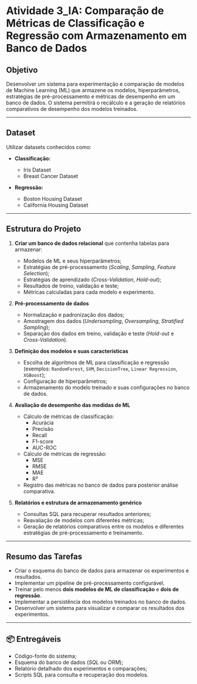 
# Atividade 3_IA: Comparação de Métricas de Classificação e Regressão com Armazenamento em Banco de Dados

## Objetivo

Desenvolver um sistema para experimentação e comparação de modelos de Machine Learning (ML) que armazene os modelos, hiperparâmetros, estratégias de pré-processamento e métricas de desempenho em um banco de dados. O sistema permitirá o recálculo e a geração de relatórios comparativos de desempenho dos modelos treinados.

---

## Dataset

Utilizar datasets conhecidos como:

- **Classificação:**  
  - Iris Dataset  
  - Breast Cancer Dataset  

- **Regressão:**  
  - Boston Housing Dataset  
  - California Housing Dataset  

---

## Estrutura do Projeto

1. **Criar um banco de dados relacional** que contenha tabelas para armazenar:
   - Modelos de ML e seus hiperparâmetros;
   - Estratégias de pré-processamento (*Scaling*, *Sampling*, *Feature Selection*);
   - Estratégias de aprendizado (*Cross-Validation*, *Hold-out*);
   - Resultados de treino, validação e teste;
   - Métricas calculadas para cada modelo e experimento.

2. **Pré-processamento de dados**
   - Normalização e padronização dos dados;
   - Amostragem dos dados (*Undersampling*, *Oversampling*, *Stratified Sampling*);
   - Separação dos dados em treino, validação e teste (*Hold-out* e *Cross-Validation*).

3. **Definição dos modelos e suas características**
   - Escolha de algoritmos de ML para classificação e regressão (exemplos: `RandomForest`, `SVM`, `DecisionTree`, `Linear Regression`, `XGBoost`);
   - Configuração de hiperparâmetros;
   - Armazenamento do modelo treinado e suas configurações no banco de dados.

4. **Avaliação de desempenho das medidas de ML**
   - Cálculo de métricas de classificação:
     - Acurácia
     - Precisão
     - Recall
     - F1-score
     - AUC-ROC
   - Cálculo de métricas de regressão:
     - MSE
     - RMSE
     - MAE
     - R²
   - Registro das métricas no banco de dados para posterior análise comparativa.

5. **Relatórios e estrutura de armazenamento genérico**
   - Consultas SQL para recuperar resultados anteriores;
   - Reavaliação de modelos com diferentes métricas;
   - Geração de relatórios comparativos entre os modelos e diferentes estratégias de pré-processamento e treinamento.

---

## Resumo das Tarefas

- Criar o esquema do banco de dados para armazenar os experimentos e resultados.
- Implementar um pipeline de pré-processamento configurável.
- Treinar pelo menos **dois modelos de ML de classificação** e **dois de regressão**.
- Implementar a persistência dos modelos treinados no banco de dados.
- Desenvolver um sistema para visualizar e comparar os resultados dos experimentos.

---

## 📦 Entregáveis

- Código-fonte do sistema;
- Esquema do banco de dados (*SQL* ou *ORM*);
- Relatório detalhado dos experimentos e comparações;
- Scripts SQL para consulta e recuperação dos modelos.
